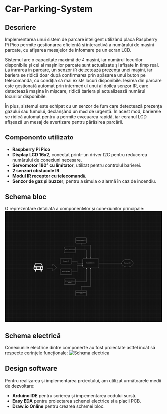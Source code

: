 # Car-Parking-System

## Descriere
Implementarea unui sistem de parcare inteligent utilizând placa Raspberry Pi Pico permite gestionarea eficientă și interactivă a numărului de mașini parcate, cu afișarea mesajelor de informare pe un ecran LCD.

Sistemul are o capacitate maximă de 4 mașini, iar numărul locurilor disponibile și cel al mașinilor parcate sunt actualizate și afișate în timp real. La intrarea în parcare, un senzor IR detectează prezența unei mașini, iar bariera se ridică doar după confirmarea prin apăsarea unui buton pe telecomandă, cu condiția să mai existe locuri disponibile. Ieșirea din parcare este gestionată automat prin intermediul unui al doilea senzor IR, care detectează mașina în mișcare, ridică bariera și actualizează numărul locurilor disponibile. 

În plus, sistemul este echipat cu un senzor de fum care detectează prezența gazului sau fumului, declanșând un mod de urgență. În acest mod, barierele se ridică automat pentru a permite evacuarea rapidă, iar ecranul LCD afișează un mesaj de avertizare pentru părăsirea parcării.

## Componente utilizate
- **Raspberry Pi Pico**
- **Display LCD 16x2**, conectat printr-un driver I2C pentru reducerea numărului de conexiuni necesare.  
- **Servomotor 180° cu limitator**, utilizat pentru controlul barierei.  
- **2 senzori obstacole IR**.  
- **Modul IR receptor cu telecomandă**.  
- **Senzor de gaz și buzzer**, pentru a simula o alarmă în caz de incendiu.

## Schema bloc
O reprezentare detaliată a componentelor și conexiunilor principale: 
![Schema bloc](Schema_bloc.png)

## Schema electrică
Conexiunile electrice dintre componente au fost proiectate astfel încât să respecte cerințele funcționale: 
![Schema electrica](Schema_electrica.jpg)


## Design software
Pentru realizarea și implementarea proiectului, am utilizat următoarele medii de dezvoltare:  
- **Arduino IDE** pentru scrierea și implementarea codului sursă.  
- **Easy EDA** pentru proiectarea schemei electrice si a placii PCB.  
- **Draw.io Online** pentru crearea schemei bloc.
